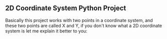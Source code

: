 ## 2D Coordinate System Python Project

Basically this project works with two points in a coordinate system, and these two points are called X and Y, if you don't know what a 2D coordinate system is let me explain it better to you:
